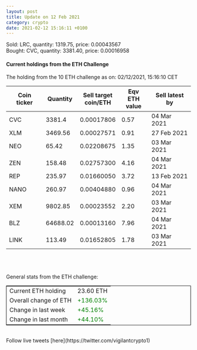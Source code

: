 ```yaml
---
layout: post
title: Update on 12 Feb 2021
category: crypto
date: 2021-02-12 15:16:11 +0100
---
```

<!-- Global site tag (gtag.js) - Google Analytics -->
<script async src="https://www.googletagmanager.com/gtag/js?id=UA-103831149-5"></script>
<script>
  window.dataLayer = window.dataLayer || [];
  function gtag(){dataLayer.push(arguments);}
  gtag('js', new Date());

  gtag('config', 'UA-103831149-5');
</script>
Sold: LRC, quantity:      1319.75, price:   0.00043567<br>Bought: CVC, quantity:      3381.40, price:   0.00016958<br>

#### Current holdings from the ETH Challenge

The holding from the 10 ETH challenge as on: 02/12/2021, 15:16:10 CET

|Coin ticker|Quantity|Sell target<br>coin/ETH|Eqv ETH<br>value|Sell latest by|
|-----------|--------|-----------|-----------|--------------|
CVC|3381.4|  0.00017806|0.57|04 Mar 2021|
XLM|3469.56|  0.00027571|0.91|27 Feb 2021|
NEO|65.42|  0.02208675|1.35|03 Mar 2021|
ZEN|158.48|  0.02757300|4.16|04 Mar 2021|
REP|235.97|  0.01660050|3.72|13 Feb 2021|
NANO|260.97|  0.00404880|0.96|04 Mar 2021|
XEM|9802.85|  0.00023552|2.20|03 Mar 2021|
BLZ|64688.02|  0.00013160|7.96|04 Mar 2021|
LINK|113.49|  0.01652805|1.78|03 Mar 2021|

<br>
<br>
<br>
General stats from the ETH challenge:

<table style="border:1px solid black;margin-left:auto;margin-right:auto;">
	<tbody>
	<tr>
		<td>Current ETH holding</td>
		<td>     23.60 ETH</td>
	</tr>
	<tr>
		<td>Overall change of ETH</td>
		<td><font color="green">+136.03%</font></td>
	</tr>
	<tr>
		<td>Change in last week</td>
		<td><font color="green">+45.16%</font></td>
	</tr>
	<tr>
		<td>Change in last month</td>
		<td><font color="green">+44.10%</font></td>
	</tr>
	</tbody>
</table>

<br>
Follow live tweets [here](https://twitter.com/vigilantcrypto1)
<br>
<br>